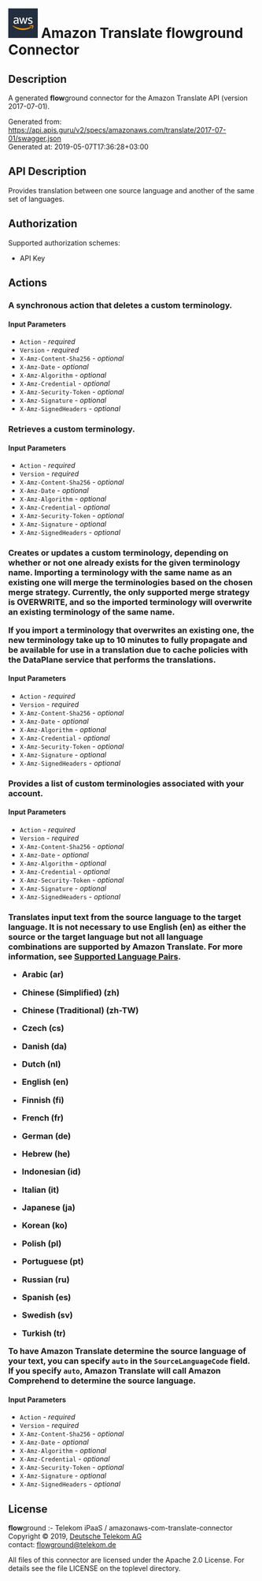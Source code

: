 # ![LOGO](logo.png) Amazon Translate **flow**ground Connector

## Description

A generated **flow**ground connector for the Amazon Translate API (version 2017-07-01).

Generated from: https://api.apis.guru/v2/specs/amazonaws.com/translate/2017-07-01/swagger.json<br/>
Generated at: 2019-05-07T17:36:28+03:00

## API Description

Provides translation between one source language and another of the same set of languages.

## Authorization

Supported authorization schemes:
- API Key
## Actions

### A synchronous action that deletes a custom terminology.

#### Input Parameters
* `Action` - _required_
* `Version` - _required_
* `X-Amz-Content-Sha256` - _optional_
* `X-Amz-Date` - _optional_
* `X-Amz-Algorithm` - _optional_
* `X-Amz-Credential` - _optional_
* `X-Amz-Security-Token` - _optional_
* `X-Amz-Signature` - _optional_
* `X-Amz-SignedHeaders` - _optional_

### Retrieves a custom terminology.

#### Input Parameters
* `Action` - _required_
* `Version` - _required_
* `X-Amz-Content-Sha256` - _optional_
* `X-Amz-Date` - _optional_
* `X-Amz-Algorithm` - _optional_
* `X-Amz-Credential` - _optional_
* `X-Amz-Security-Token` - _optional_
* `X-Amz-Signature` - _optional_
* `X-Amz-SignedHeaders` - _optional_

### <p>Creates or updates a custom terminology, depending on whether or not one already exists for the given terminology name. Importing a terminology with the same name as an existing one will merge the terminologies based on the chosen merge strategy. Currently, the only supported merge strategy is OVERWRITE, and so the imported terminology will overwrite an existing terminology of the same name.</p> <p>If you import a terminology that overwrites an existing one, the new terminology take up to 10 minutes to fully propagate and be available for use in a translation due to cache policies with the DataPlane service that performs the translations.</p>

#### Input Parameters
* `Action` - _required_
* `Version` - _required_
* `X-Amz-Content-Sha256` - _optional_
* `X-Amz-Date` - _optional_
* `X-Amz-Algorithm` - _optional_
* `X-Amz-Credential` - _optional_
* `X-Amz-Security-Token` - _optional_
* `X-Amz-Signature` - _optional_
* `X-Amz-SignedHeaders` - _optional_

### Provides a list of custom terminologies associated with your account.

#### Input Parameters
* `Action` - _required_
* `Version` - _required_
* `X-Amz-Content-Sha256` - _optional_
* `X-Amz-Date` - _optional_
* `X-Amz-Algorithm` - _optional_
* `X-Amz-Credential` - _optional_
* `X-Amz-Security-Token` - _optional_
* `X-Amz-Signature` - _optional_
* `X-Amz-SignedHeaders` - _optional_

### <p>Translates input text from the source language to the target language. It is not necessary to use English (en) as either the source or the target language but not all language combinations are supported by Amazon Translate. For more information, see <a href="http://docs.aws.amazon.com/translate/latest/dg/pairs.html">Supported Language Pairs</a>.</p> <ul> <li> <p>Arabic (ar)</p> </li> <li> <p>Chinese (Simplified) (zh)</p> </li> <li> <p>Chinese (Traditional) (zh-TW)</p> </li> <li> <p>Czech (cs)</p> </li> <li> <p>Danish (da)</p> </li> <li> <p>Dutch (nl)</p> </li> <li> <p>English (en)</p> </li> <li> <p>Finnish (fi)</p> </li> <li> <p>French (fr)</p> </li> <li> <p>German (de)</p> </li> <li> <p>Hebrew (he)</p> </li> <li> <p>Indonesian (id)</p> </li> <li> <p>Italian (it)</p> </li> <li> <p>Japanese (ja)</p> </li> <li> <p>Korean (ko)</p> </li> <li> <p>Polish (pl)</p> </li> <li> <p>Portuguese (pt)</p> </li> <li> <p>Russian (ru)</p> </li> <li> <p>Spanish (es)</p> </li> <li> <p>Swedish (sv)</p> </li> <li> <p>Turkish (tr)</p> </li> </ul> <p>To have Amazon Translate determine the source language of your text, you can specify <code>auto</code> in the <code>SourceLanguageCode</code> field. If you specify <code>auto</code>, Amazon Translate will call Amazon Comprehend to determine the source language.</p>

#### Input Parameters
* `Action` - _required_
* `Version` - _required_
* `X-Amz-Content-Sha256` - _optional_
* `X-Amz-Date` - _optional_
* `X-Amz-Algorithm` - _optional_
* `X-Amz-Credential` - _optional_
* `X-Amz-Security-Token` - _optional_
* `X-Amz-Signature` - _optional_
* `X-Amz-SignedHeaders` - _optional_

## License

**flow**ground :- Telekom iPaaS / amazonaws-com-translate-connector<br/>
Copyright © 2019, [Deutsche Telekom AG](https://www.telekom.de)<br/>
contact: flowground@telekom.de

All files of this connector are licensed under the Apache 2.0 License. For details
see the file LICENSE on the toplevel directory.
